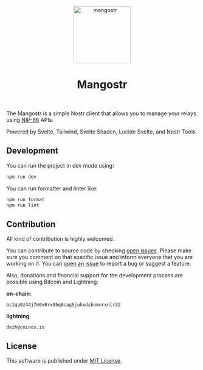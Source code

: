<p align="center"> 
    <img alt="mangostr" src="./static/favicon.ico" width="150" height="150" />
</p>

<h1 align="center">
Mangostr
</h1>

<br/>

The Mangostr is a simple Nostr client that allows you to manage your relays using [NIP-86](https://github.com/nostr-protocol/nips/blob/master/86.md) APIs.

Powered by Svelte, Tailwind, Svelte Shadcn, Lucide Svelte, and Nostr Tools.

## Development

You can run the project in dev mode using:

```sh
npm run dev
```

You can run formatter and linter like:

```sh
npm run format
npm run lint
```

## Contribution

All kind of contribution is highly welcomed.

You can contribute to source code by checking [open issues](https://github.com/dezh-tech/mongostr/issues?q=is%3Aissue%20state%3Aopen%20). Please make sure you comment on that specific issue and inform everyone that you are working on it.
You can [open an issue](https://github.com/dezh-tech/mongostr/issues/new?template=Blank+issue) to report a bug or suggest a feature. 

Also, donations and financial support for the development process are possible using Bitcoin and Lightning:

**on-chain**:

```
bc1qa0z44j7m0v0rx85q0cag5juhxdshnmnrxnlr32
```

**lightning**: 

```
dezh@coinos.io
```

## License

This software is published under [MIT License](./LICENSE).
